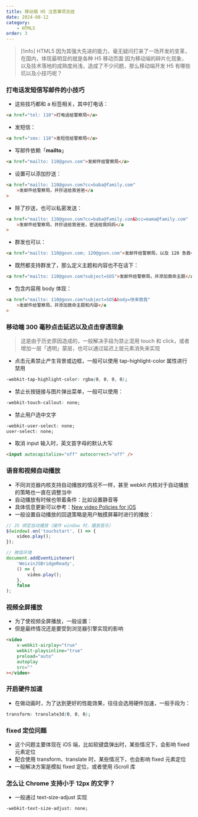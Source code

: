 ```yaml
---
title: 移动端 H5 注意事项总结
date: 2024-08-12
category:
	- HTML5
order: 3
---
```


> [!info]
> HTML5 因为其强大先进的能力，毫无疑问打来了一场开发的变革，在国内，体现最明显的就是各种 H5 移动页面
> 因为移动端的碎片化现象，以及技术落地的成熟度尚浅，造成了不少问题，那么移动端开发 H5 有哪些坑以及小技巧呢？

### 打电话发短信写邮件的小技巧

- 这些技巧都和 a 标签相关，其中打电话：

```html
<a href="tel: 110">打电话给警察局</a>
```

- 发短信：

```html
<a href="sms: 110">发短信给警察局</a>
```

- 写邮件依赖「**mailto**」

```html
<a href="mailto: 110@govn.com">发邮件给警察局</a>
```

- 设置可以添加抄送：

```html
<a href="mailto: 110@govn.com?cc=baba@family.com"
	>发邮件给警察局，并抄送给我爸爸</a
>
```

- 除了抄送，也可以私密发送：

```html
<a href="mailto: 110@govn.com?cc=baba@family.com&bcc=mama@family.com"
	>发邮件给警察局，并抄送给我爸爸，密送给我妈妈</a
>
```

- 群发也可以：

```html
<a href="mailto: 110@govn.com; 120@govn.com">发邮件给警察局，以及 120 急救</a>
```

- 既然都支持群发了，那么定义主题和内容也不在话下：

```html
<a href="mailto: 110@govn.com?subject=SOS">发邮件给警察局，并添加救命主题</a>
```

- 包含内容用 body 体现：

```html
<a href="mailto: 110@govn.com?subject=SOS&body=快来救我"
	>发邮件给警察局，并添加救命主题和内容</a
>
```

### 移动端 300 毫秒点击延迟以及点击穿透现象

> 这是由于历史原因造成的，一般解决手段为禁止混用 touch 和 click，或者增加一层「透明」蒙层，也可以通过延迟上层元素消失来实现

- 点击元素禁止产生背景或边框，一般可以使用 tap-highlight-color 属性进行禁用

```css
-webkit-tap-highlight-color: rgba(0, 0, 0, 0);
```

- 禁止长按链接与图片弹出菜单，一般可以使用：

```css
-webkit-touch-callout: none;
```

- 禁止用户选中文字

```css
-webkit-user-select: none;
user-select: none;
```

- 取消 input 输入时，英文首字母的默认大写

```html
<input autocapitalize="off" autocorrect="off" />
```

### 语音和视频自动播放

- 不同浏览器内核支持自动播放的情况不一样，甚至 webkit 内核对于自动播放的策略也一直在调整当中
- 自动播放有时候也带着条件：比如设置静音等
- 具体信息更新可以参考：[New video Policies for iOS](https://webkit.org/blog/6784/new-%20video-policies-for-ios/)
- 一般设置自动播放的回退策略是用户触摸屏幕时进行的播放：

```javascript
// JS 绑定自动播放（操作 window 时，播放音乐）
$(window).on('touchstart', () => {
	video.play();
});

// 微信环境
document.addEventListener(
	'WeixinJSBridgeReady',
	() => {
		video.play();
	},
	false
);
```

### 视频全屏播放

- 为了使视频全屏播放，一般设置：
- 但是最终情况还是要受到浏览器引擎实现的影响

```html
<video
	x-webkit-airplay="true"
	webkit-playsinline="true"
	preload="auto"
	autoplay
	src=""
></video>
```

### 开启硬件加速

- 在做动画时，为了达到更好的性能效果，往往会选用硬件加速，一般手段为：

```css
transform: translate3d(0, 0, 0);
```

### fixed 定位问题

- 这个问题主要体现在 iOS 端，比如软键盘弹出时，某些情况下，会影响 fixed 元素定位
- 配合使用 transform、translate 时，某些情况下，也会影响 fixed 元素定位
- 一般解决方案是模拟 fixed 定位，或者使用 iScroll 库

### 怎么让 Chrome 支持小于 12px 的文字？

- 一般通过 text-size-adjust 实现

```css
-webkit-text-size-adjust: none;
```
